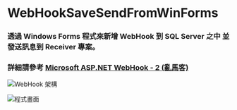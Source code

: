 # WebHookSaveSendFromWinForms
### 透過 Windows Forms 程式來新增 WebHook 到 SQL Server 之中 並發送訊息到 Receiver 專案。

### 詳細請參考 [Microsoft ASP.NET WebHook - 2 (亂馬客)](https://dotblogs.com.tw/rainmaker/2017/05/02/143623)

![WebHook 架構](https://az787680.vo.msecnd.net/user/rainmaker/8a5f612b-8344-4285-84ac-ccab3207f676/1493706034_86937.png)

![程式畫面](https://az787680.vo.msecnd.net/user/rainmaker/8a5f612b-8344-4285-84ac-ccab3207f676/1493706289_38149.png)

